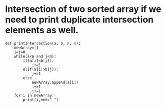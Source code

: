 # Intersection of two sorted array if we need to print duplicate intersection elements as well.

```
def printIntersection(a, b, n, m):
    newArray=[]
    i=j=0
    while(i<n and j<m):
        if(a[i]<b[j]):
            i+=1
        elif(a[i]>b[j]):
            j+=1
        else:
            newArray.append(a[i])
            i+=1
            j+=1
    for i in newArray:
        print(i,end=" ")
```

